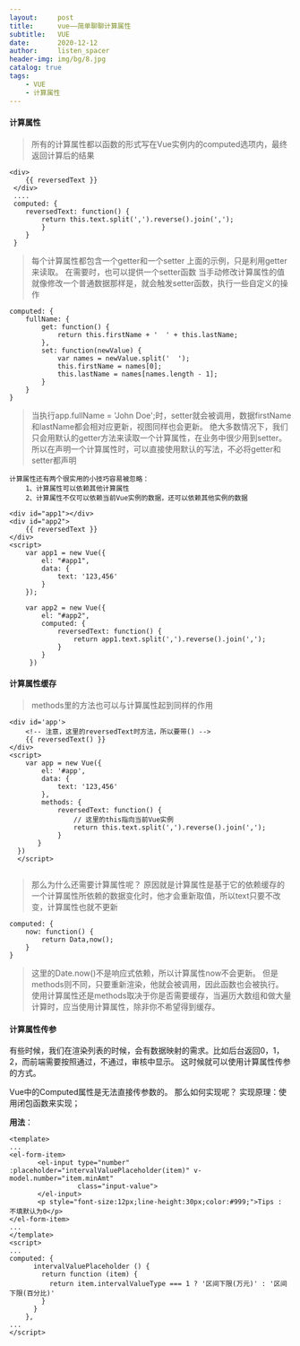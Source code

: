 ```yaml
---
layout:     post
title:      vue——简单聊聊计算属性
subtitle:   VUE
date:       2020-12-12
author:     listen_spacer
header-img: img/bg/8.jpg
catalog: true
tags:
    - VUE
    - 计算属性
---
```


#### 计算属性
>所有的计算属性都以函数的形式写在Vue实例内的computed选项内，最终返回计算后的结果

```
<div>
    {{ reversedText }}
 </div>
 ....
 computed: {
    reversedText: function() {
        return this.text.split(',').reverse().join(',');
        }
    }
 }
```

>每个计算属性都包含一个getter和一个setter
>上面的示例，只是利用getter来读取。
>在需要时，也可以提供一个setter函数
>当手动修改计算属性的值就像修改一个普通数据那样是，就会触发setter函数，执行一些自定义的操作

```
computed: {
    fullName: {
        get: function() {
            return this.firstName + '  ' + this.lastName;
        },
        set: function(newValue) {
            var names = newValue.split('  ');
            this.firstName = names[0];
            this.lastName = names[names.length - 1];
        }
    }
}
```

>当执行app.fullName = 'John Doe';时，setter就会被调用，数据firstName和lastName都会相对应更新，视图同样也会更新。
>绝大多数情况下，我们只会用默认的getter方法来读取一个计算属性，在业务中很少用到setter。
>所以在声明一个计算属性时，可以直接使用默认的写法，不必将getter和setter都声明

```
计算属性还有两个很实用的小技巧容易被忽略：
    1、计算属性可以依赖其他计算属性
    2、计算属性不仅可以依赖当前Vue实例的数据，还可以依赖其他实例的数据
```

```
<div id="app1"></div>
<div id="app2">
    {{ reversedText }}
</div>
<script>
    var app1 = new Vue({
        el: "#app1",
        data: {
            text: '123,456'
        }
    });
    
    var app2 = new Vue({
        el: "#app2",
        computed: {
            reversedText: function() {
                return app1.text.split(',').reverse().join(',');
            }
        }
     })
```
#### 计算属性缓存
>methods里的方法也可以与计算属性起到同样的作用

```
<div id='app'>
    <!-- 注意，这里的reversedText时方法，所以要带() -->
    {{ reversedText() }}
</div>
<script>
    var app = new Vue({
        el: '#app',
        data: {
            text: '123,456'
        },
        methods: {
            reversedText: function() {
                // 这里的this指向当前Vue实例
                return this.text.split(',').reverse().join(',');
            }
       }
  })
  </script>
       
```

>那么为什么还需要计算属性呢？
>原因就是计算属性是基于它的依赖缓存的
>一个计算属性所依赖的数据变化时，他才会重新取值，所以text只要不改变，计算属性也就不更新

```
computed: {
    now: function() {
        return Data,now();
    }
}
```
>这里的Date.now()不是响应式依赖，所以计算属性now不会更新。
>但是methods则不同，只要重新渲染，他就会被调用，因此函数也会被执行。
>使用计算属性还是methods取决于你是否需要缓存，当遍历大数组和做大量计算时，应当使用计算属性，除非你不希望得到缓存。

#### 计算属性传参
有些时候，我们在渲染列表的时候，会有数据映射的需求。比如后台返回0，1，2，而前端需要按照通过，不通过，审核中显示。
这时候就可以使用计算属性传参的方式。

Vue中的Computed属性是无法直接传参数的。
那么如何实现呢？
实现原理：使用闭包函数来实现；

**用法**：
```
<template>
...
<el-form-item>
       <el-input type="number" :placeholder="intervalValuePlaceholder(item)" v-model.number="item.minAmt"
                 class="input-value">
       </el-input>
       <p style="font-size:12px;line-height:30px;color:#999;">Tips : 不填默认为0</p>
</el-form-item>
...
</template>
<script>
...
computed: {
      intervalValuePlaceholder () {
        return function (item) {
          return item.intervalValueType === 1 ? '区间下限(万元)' : '区间下限(百分比)'
        }
      }
    },
...
</script>
```